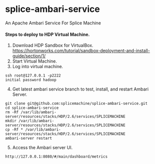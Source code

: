 # splice-ambari-service
An Apache Ambari Service For Splice Machine

#### Steps to deploy to HDP Virtual Machine.

1) Download HDP Sandbox for VirtualBox. https://hortonworks.com/tutorial/sandbox-deployment-and-install-guide/section/1/
2) Start Virtual Machine.
3) Log into virtual machine.

```
ssh root@127.0.0.1 -p2222
initial password hadoop
```

4) Get latest ambari service branch to test, install, and restart Ambari Server.

```
git clone git@github.com:splicemachine/splice-ambari-service.git
cd splice-ambari-service
rm -Rf /var/lib/ambari-server/resources/stacks/HDP/2.6/services/SPLICEMACHINE
mkdir /var/lib/ambari-server/resources/stacks/HDP/2.6/services/SPLICEMACHINE
cp -Rf * /var/lib/ambari-server/resources/stacks/HDP/2.6/services/SPLICEMACHINE
ambari-server restart 
```

5) Access the Ambari server UI.

```
http://127.0.0.1:8080/#/main/dashboard/metrics
```


